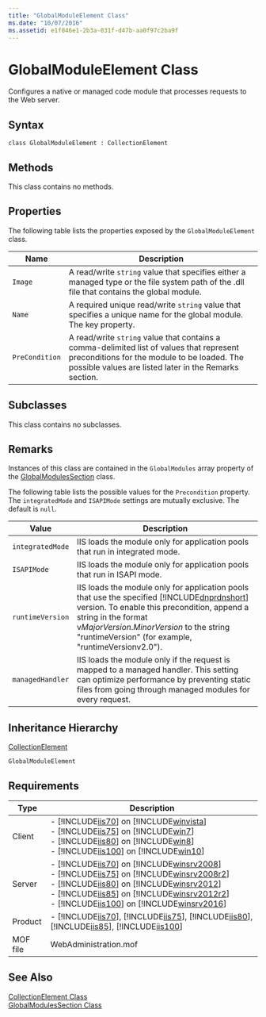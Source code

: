 ```yaml
---
title: "GlobalModuleElement Class"
ms.date: "10/07/2016"
ms.assetid: e1f046e1-2b3a-031f-d47b-aa0f97c2ba9f
---
```

# GlobalModuleElement Class
Configures a native or managed code module that processes requests to the Web server.  
  
## Syntax  
  
```vbs  
class GlobalModuleElement : CollectionElement  
```  
  
## Methods  
 This class contains no methods.  
  
## Properties  
 The following table lists the properties exposed by the `GlobalModuleElement` class.  
  
|Name|Description|  
|----------|-----------------|  
|`Image`|A read/write `string` value that specifies either a managed type or the file system path of the .dll file that contains the global module.|  
|`Name`|A required unique read/write `string` value that specifies a unique name for the global module. The key property.|  
|`PreCondition`|A read/write `string` value that contains a comma-delimited list of values that represent preconditions for the module to be loaded. The possible values are listed later in the Remarks section.|  
  
## Subclasses  
 This class contains no subclasses.  
  
## Remarks  
 Instances of this class are contained in the `GlobalModules` array property of the [GlobalModulesSection](../wmi-provider/globalmodulessection-class.md) class.  
  
 The following table lists the possible values for the `Precondition` property. The `integratedMode` and `ISAPIMode` settings are mutually exclusive. The default is `null`.  
  
|Value|Description|  
|-----------|-----------------|  
|`integratedMode`|IIS loads the module only for application pools that run in integrated mode.|  
|`ISAPIMode`|IIS loads the module only for application pools that run in ISAPI mode.|  
|`runtimeVersion`|IIS loads the module only for application pools that use the specified [!INCLUDE[dnprdnshort](../wmi-provider/includes/dnprdnshort-md.md)] version. To enable this precondition, append a string in the format v*MajorVersion*.*MinorVersion* to the string "runtimeVersion" (for example, "runtimeVersionv2.0").|  
|`managedHandler`|IIS loads the module only if the request is mapped to a managed handler. This setting can optimize performance by preventing static files from going through managed modules for every request.|  
  
## Inheritance Hierarchy  
 [CollectionElement](../wmi-provider/collectionelement-class.md)  
  
 `GlobalModuleElement`  
  
## Requirements  
  
|Type|Description|  
|----------|-----------------|  
|Client|-   [!INCLUDE[iis70](../wmi-provider/includes/iis70-md.md)] on [!INCLUDE[winvista](../wmi-provider/includes/winvista-md.md)]<br />-   [!INCLUDE[iis75](../wmi-provider/includes/iis75-md.md)] on [!INCLUDE[win7](../wmi-provider/includes/win7-md.md)]<br />-   [!INCLUDE[iis80](../wmi-provider/includes/iis80-md.md)] on [!INCLUDE[win8](../wmi-provider/includes/win8-md.md)]<br />-   [!INCLUDE[iis100](../wmi-provider/includes/iis100-md.md)] on [!INCLUDE[win10](../wmi-provider/includes/win10-md.md)]|  
|Server|-   [!INCLUDE[iis70](../wmi-provider/includes/iis70-md.md)] on [!INCLUDE[winsrv2008](../wmi-provider/includes/winsrv2008-md.md)]<br />-   [!INCLUDE[iis75](../wmi-provider/includes/iis75-md.md)] on [!INCLUDE[winsrv2008r2](../wmi-provider/includes/winsrv2008r2-md.md)]<br />-   [!INCLUDE[iis80](../wmi-provider/includes/iis80-md.md)] on [!INCLUDE[winsrv2012](../wmi-provider/includes/winsrv2012-md.md)]<br />-   [!INCLUDE[iis85](../wmi-provider/includes/iis85-md.md)] on [!INCLUDE[winsrv2012r2](../wmi-provider/includes/winsrv2012r2-md.md)]<br />-   [!INCLUDE[iis100](../wmi-provider/includes/iis100-md.md)] on [!INCLUDE[winsrv2016](../wmi-provider/includes/winsrv2016-md.md)]|  
|Product|-   [!INCLUDE[iis70](../wmi-provider/includes/iis70-md.md)], [!INCLUDE[iis75](../wmi-provider/includes/iis75-md.md)], [!INCLUDE[iis80](../wmi-provider/includes/iis80-md.md)], [!INCLUDE[iis85](../wmi-provider/includes/iis85-md.md)], [!INCLUDE[iis100](../wmi-provider/includes/iis100-md.md)]|  
|MOF file|WebAdministration.mof|  
  
## See Also  
 [CollectionElement Class](../wmi-provider/collectionelement-class.md)   
 [GlobalModulesSection Class](../wmi-provider/globalmodulessection-class.md)